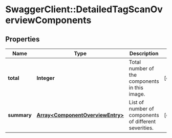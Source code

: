 # SwaggerClient::DetailedTagScanOverviewComponents

## Properties
Name | Type | Description | Notes
------------ | ------------- | ------------- | -------------
**total** | **Integer** | Total number of the components in this image. | [optional] 
**summary** | [**Array&lt;ComponentOverviewEntry&gt;**](ComponentOverviewEntry.md) | List of number of components of different severities. | [optional] 


